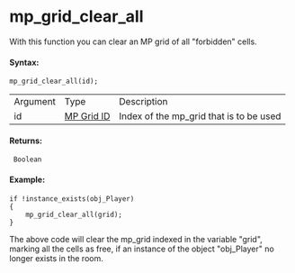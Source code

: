 # mp_grid_clear_all

With this function you can clear an MP grid of all "forbidden" cells.

#### Syntax:

``` gml
mp_grid_clear_all(id);
```

|          |                                                                                                                            |                                         |
|----------|----------------------------------------------------------------------------------------------------------------------------|-----------------------------------------|
| Argument | Type                                                                                                                       | Description                             |
| id       |  [MP Grid ID](../../../../../GameMaker_Language/GML_Reference/Movement_And_Collisions/Motion_Planning/mp_grid_create)  | Index of the mp_grid that is to be used |

#### Returns:

``` gml
 Boolean
```

#### Example:

``` gml
if !instance_exists(obj_Player)
{
    mp_grid_clear_all(grid);
}
```

The above code will clear the mp_grid indexed in the variable "grid",
marking all the cells as free, if an instance of the object "obj_Player"
no longer exists in the room.
